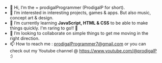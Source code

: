 - 👋 Hi, I’m the = prodigalProgrammer (ProdigalP for short).
- 👀 I’m interested in interesting projects, games & apps. But also music, concept art & design.
- 🌱 I’m currently learning **JavaScript, HTML & CSS** to be able to make things quickly. I'm raring to go!! 🚀
- 💞️ I’m looking to collaborate on simple things to get me moving in the right direction.
- 📫 How to reach me : prodigalProgrammer7@gmail.com or you can check out my Youtube channel @ https://www.youtube.com/@prodigalP :)

<!---
prodigalprogrammer/prodigalprogrammer is a ✨ special ✨ repository because its `README.md` (this file) appears on your GitHub profile.
You can click the Preview link to take a look at your changes.
--->
